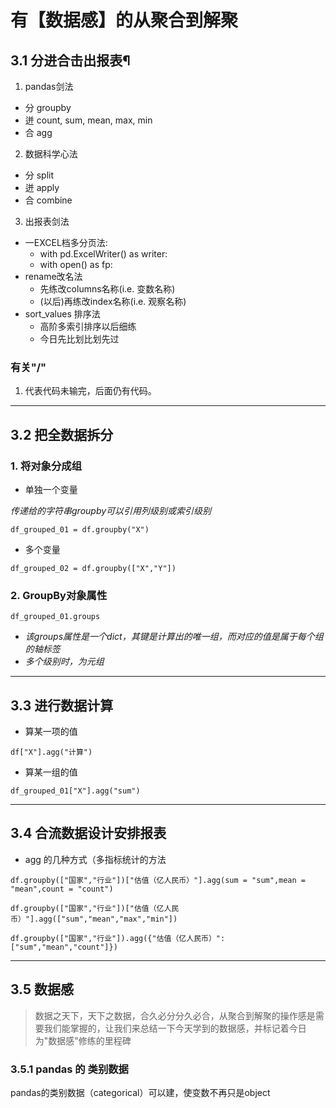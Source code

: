 # 有【数据感】的从聚合到解聚
## 3.1 分进合击出报表¶
1. pandas剑法
- 分 groupby
- 迸 count, sum, mean, max, min
- 合 agg
2. 数据科学心法
- 分 split
- 迸 apply
- 合 combine
3. 出报表剑法
- 一EXCEL档多分页法:
    + with pd.ExcelWriter() as writer:
    + with open() as fp:
- rename改名法
    + 先练改columns名称(i.e. 变数名称)
    + (以后)再练改index名称(i.e. 观察名称)
- sort_values 排序法
    + 高阶多索引排序以后细练
    + 今日先比划比划先过
### 有关"/"
1. 代表代码未输完，后面仍有代码。
---
## 3.2 把全数据拆分
### 1. 将对象分成组
- 单独一个变量

*传递给的字符串groupby可以引用列级别或索引级别*
```
df_grouped_01 = df.groupby("X")
```
- 多个变量
```
df_grouped_02 = df.groupby(["X","Y"])
```
### 2. GroupBy对象属性
```
df_grouped_01.groups
```
- *该groups属性是一个dict，其键是计算出的唯一组，而对应的值是属于每个组的轴标签*
- *多个级别时，为元组*
---
## 3.3 进行数据计算
- 算某一项的值
```
df["X"].agg("计算")
```
- 算某一组的值
```
df_grouped_01["X"].agg("sum")
```
---
## 3.4 合流数据设计安排报表
- agg 的几种方式（多指标统计的方法
```
df.groupby(["国家","行业"])["估值（亿人民币）"].agg(sum = "sum",mean = "mean",count = "count")
```
```
df.groupby(["国家","行业"])["估值（亿人民币）"].agg(["sum","mean","max","min"])
```
```
df.groupby(["国家","行业"]).agg({"估值（亿人民币）":["sum","mean","count"]})
```
---
## 3.5 数据感
> 数据之天下，天下之数据，合久必分分久必合，从聚合到解聚的操作感是需要我们能掌握的，让我们来总结一下今天学到的数据感，并标记着今日为"数据感"修练的里程碑
### 3.5.1 pandas 的 类别数据
pandas的类别数据（categorical）可以建，使变数不再只是object



